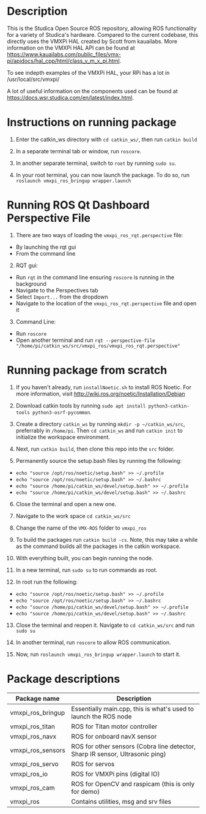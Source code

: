 # Description

This is the Studica Open Source ROS repository, allowing ROS functionality for a variety of Studica's hardware. Compared to the current codebase, this directly uses the VMXPi HAL created by Scott from kauailabs. More information on the VMXPi HAL API can be found at https://www.kauailabs.com/public_files/vmx-pi/apidocs/hal_cpp/html/class_v_m_x_pi.html. 

To see indepth examples of the VMXPi HAL, your RPi has a lot in /usr/local/src/vmxpi/

A lot of useful information on the components used can be found at https://docs.wsr.studica.com/en/latest/index.html. 

# Instructions on running package

1. Enter the catkin_ws directory with `cd catkin_ws/`, then run `catkin build` 
  
2. In a separate terminal tab or window, run `roscore`. 
  
3. In another separate terminal, switch to `root` by running `sudo su`.

4. In your root terminal, you can now launch the package. To do so, run `roslaunch vmxpi_ros_bringup wrapper.launch`

# Running ROS Qt Dashboard Perspective File

1. There are two ways of loading the `vmxpi_ros_rqt.perspective` file:
* By launching the rqt gui
* From the command line

2. RQT gui:
* Run `rqt` in the command line ensuring `roscore` is running in the background
* Navigate to the Perspectives tab
* Select `Import...` from the dropdown
* Navigate to the location of the `vmxpi_ros_rqt.perspective` file and open it

3. Command Line:
* Run `roscore`
* Open another terminal and run `rqt --perspective-file "/home/pi/catkin_ws/src/vmxpi_ros/vmxpi_ros_rqt.perspective"`

# Running package from scratch

1. If you haven't already, run `installNoetic.sh` to install ROS Noetic. For more information, visit http://wiki.ros.org/noetic/Installation/Debian

2. Download catkin tools by running `sudo apt install python3-catkin-tools python3-osrf-pycommon`.

3. Create a directory `catkin_ws` by running `mkdir -p ~/catkin_ws/src`, preferrably in `/home/pi`. Then `cd catkin_ws` and run `catkin init` to initialize the workspace environment.

4. Next, run `catkin build`, then clone this repo into the `src` folder.

5. Permanently source the setup.bash files by running the following:

* `echo "source /opt/ros/noetic/setup.bash" >> ~/.profile`
* `echo "source /opt/ros/noetic/setup.bash" >> ~/.bashrc`
* `echo "source /home/pi/catkin_ws/devel/setup.bash" >> ~/.profile`
* `echo "source /home/pi/catkin_ws/devel/setup.bash" >> ~/.bashrc`

6. Close the terminal and open a new one.

7. Navigate to the work space `cd catkin_ws/src`

8. Change the name of the `VMX-ROS` folder to `vmxpi_ros`

9. To build the packages run `catkin build -cs`. Note, this may take a while as the command builds all the packages in the catkin workspace.

10. With everything built, you can begin running the node.

11. In a new terminal, run `sudo su` to run commands as root.

12. In root run the following:

* `echo "source /opt/ros/noetic/setup.bash" >> ~/.profile`
* `echo "source /opt/ros/noetic/setup.bash" >> ~/.bashrc`
* `echo "source /home/pi/catkin_ws/devel/setup.bash" >> ~/.profile`
* `echo "source /home/pi/catkin_ws/devel/setup.bash" >> ~/.bashrc`

13. Close the terminal and reopen it. Navigate to `cd catkin_ws/src` and run `sudo su`

14. In another terminal, run `roscore` to allow ROS communication.

15. Now, run `roslaunch vmxpi_ros_bringup wrapper.launch` to start it.

# Package descriptions

Package name | Description
------------ | -------------
vmxpi_ros_bringup | Essentially main.cpp, this is what's used to launch the ROS node
vmxpi_ros_titan | ROS for Titan motor controller
vmxpi_ros_navx | ROS for onboard navX sensor
vmxpi_ros_sensors | ROS for other sensors (Cobra line detector, Sharp IR sensor, Ultrasonic ping)
vmxpi_ros_servo | ROS for servos
vmxpi_ros_io | ROS for VMXPi pins (digital IO)
vmxpi_ros_cam | ROS for OpenCV and raspicam (this is only for demo)
vmxpi_ros | Contains utilities, msg and srv files
